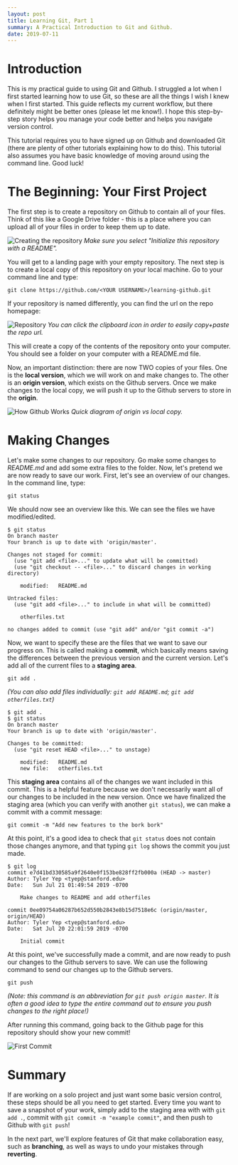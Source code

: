 ```yaml
---
layout: post
title: Learning Git, Part 1
summary: A Practical Introduction to Git and Github.
date: 2019-07-11
---
```

# Introduction
This is my practical guide to using Git and Github. I struggled a lot when I first started learning how to use Git, so these are all the things I wish I knew when I first started. This guide reflects my current workflow, but there definitely might be better ones (please let me know!). I hope this step-by-step story helps you manage your code better and helps you navigate version control.

This tutorial requires you to have signed up on Github and downloaded Git (there are plenty of other tutorials explaining how to do this). This tutorial also assumes you have basic knowledge of moving around using the command line. Good luck!

# The Beginning: Your First Project
The first step is to create a repository on Github to contain all of your files. Think of this like a Google Drive folder - this is a place where you can upload all of your files in order to keep them up to date.

![Creating the repository](/blog/images/github-tutorial/create-repo.png)
*Make sure you select "Initialize this repository with a README".*

You will get to a landing page with your empty repository. The next step is to create a local copy of this repository on your local machine. Go to your command line and type:

`git clone https://github.com/<YOUR USERNAME>/learning-github.git`

If your repository is named differently, you can find the url on the repo homepage:

![Repository](/blog/images/github-tutorial/repo.png)
*You can click the clipboard icon in order to easily copy+paste the repo url.*

This will create a copy of the contents of the repository onto your computer. You should see a folder on your computer with a README.md file.

Now, an important distinction: there are now TWO copies of your files. One is the **local version**, which we will work on and make changes to. The other is an **origin version**, which exists on the Github servers. Once we make changes to the local copy, we will push it up to the Github servers to store in the **origin**.

![How Github Works](/blog/images/github-tutorial/github.png)
*Quick diagram of origin vs local copy.*

# Making Changes
Let's make some changes to our repository. Go make some changes to *README.md* and add some extra files to the folder. Now, let's pretend we are now ready to save our work. First, let's see an overview of our changes. In the command line, type:

`git status`

We should now see an overview like this. We can see the files we have modified/edited.

```git
$ git status
On branch master
Your branch is up to date with 'origin/master'.

Changes not staged for commit:
  (use "git add <file>..." to update what will be committed)
  (use "git checkout -- <file>..." to discard changes in working directory)

	modified:   README.md

Untracked files:
  (use "git add <file>..." to include in what will be committed)

	otherfiles.txt

no changes added to commit (use "git add" and/or "git commit -a")
```

Now, we want to specify these are the files that we want to save our progress on. This is called making a **commit**, which basically means saving the differences between the previous version and the current version. Let's add all of the current files to a **staging area**.

`git add .`

*(You can also add files individually: `git add README.md`; `git add otherfiles.txt`)*

```git
$ git add .
$ git status
On branch master
Your branch is up to date with 'origin/master'.

Changes to be committed:
  (use "git reset HEAD <file>..." to unstage)

	modified:   README.md
	new file:   otherfiles.txt
```

This **staging area** contains all of the changes we want included in this commit. This is a helpful feature because we don't necessarily want all of our changes to be included in the new version. Once we have finalized the staging area (which you can verify with another `git status`), we can make a commit with a commit message:

`git commit -m "Add new features to the bork bork"`

At this point, it's a good idea to check that `git status` does not contain those changes anymore, and that typing `git log` shows the commit you just made.

```git
$ git log
commit e7d41bd330585a9f2640e0f153be828ff2fb000a (HEAD -> master)
Author: Tyler Yep <tyep@stanford.edu>
Date:   Sun Jul 21 01:49:54 2019 -0700

    Make changes to README and add otherfiles

commit 0ee09754a06287b652d550b2843e8b15d7518e6c (origin/master, origin/HEAD)
Author: Tyler Yep <tyep@stanford.edu>
Date:   Sat Jul 20 22:01:59 2019 -0700

    Initial commit
```

At this point, we've successfully made a commit, and are now ready to push our changes to the Github servers to save. We can use the following command to send our changes up to the Github servers.

`git push`

*(Note: this command is an abbreviation for `git push origin master`. It is often a good idea to type the entire command out to ensure you push changes to the right place!)*

After running this command, going back to the Github page for this repository should show your new commit!

![First Commit](/blog/images/github-tutorial/first-commit.png)

# Summary
If are working on a solo project and just want some basic version control, these steps should be all you need to get started. Every time you want to save a snapshot of your work, simply add to the staging area with with `git add .`, commit with `git commit -m "example commit"`, and then push to Github with `git push`!

In the next part, we'll explore features of Git that make collaboration easy, such as **branching**, as well as ways to undo your mistakes through **reverting**.
